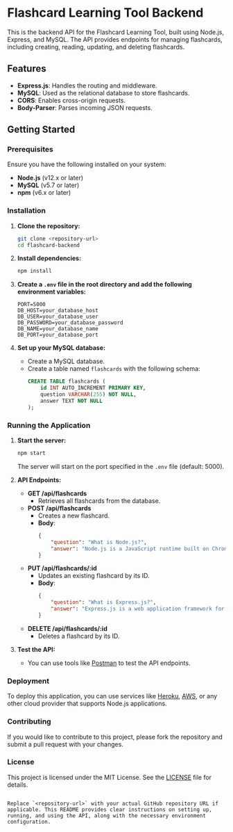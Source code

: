 
# Flashcard Learning Tool Backend

This is the backend API for the Flashcard Learning Tool, built using Node.js, Express, and MySQL. The API provides endpoints for managing flashcards, including creating, reading, updating, and deleting flashcards.

## Features

- **Express.js**: Handles the routing and middleware.
- **MySQL**: Used as the relational database to store flashcards.
- **CORS**: Enables cross-origin requests.
- **Body-Parser**: Parses incoming JSON requests.

## Getting Started

### Prerequisites

Ensure you have the following installed on your system:

- **Node.js** (v12.x or later)
- **MySQL** (v5.7 or later)
- **npm** (v6.x or later)

### Installation

1. **Clone the repository:**
   ```bash
   git clone <repository-url>
   cd flashcard-backend
   ```

2. **Install dependencies:**
   ```bash
   npm install
   ```

3. **Create a `.env` file in the root directory and add the following environment variables:**
   ```env
   PORT=5000
   DB_HOST=your_database_host
   DB_USER=your_database_user
   DB_PASSWORD=your_database_password
   DB_NAME=your_database_name
   DB_PORT=your_database_port
   ```

4. **Set up your MySQL database:**
   - Create a MySQL database.
   - Create a table named `flashcards` with the following schema:
     ```sql
     CREATE TABLE flashcards (
         id INT AUTO_INCREMENT PRIMARY KEY,
         question VARCHAR(255) NOT NULL,
         answer TEXT NOT NULL
     );
     ```

### Running the Application

1. **Start the server:**
   ```bash
   npm start
   ```
   The server will start on the port specified in the `.env` file (default: 5000).

2. **API Endpoints:**

   - **GET /api/flashcards**
     - Retrieves all flashcards from the database.
   - **POST /api/flashcards**
     - Creates a new flashcard.
     - **Body**:
       ```json
       {
           "question": "What is Node.js?",
           "answer": "Node.js is a JavaScript runtime built on Chrome's V8 engine."
       }
       ```
   - **PUT /api/flashcards/:id**
     - Updates an existing flashcard by its ID.
     - **Body**:
       ```json
       {
           "question": "What is Express.js?",
           "answer": "Express.js is a web application framework for Node.js."
       }
       ```
   - **DELETE /api/flashcards/:id**
     - Deletes a flashcard by its ID.

3. **Test the API:**
   - You can use tools like [Postman](https://www.postman.com/) to test the API endpoints.

### Deployment

To deploy this application, you can use services like [Heroku](https://www.heroku.com/), [AWS](https://aws.amazon.com/), or any other cloud provider that supports Node.js applications.

### Contributing

If you would like to contribute to this project, please fork the repository and submit a pull request with your changes.

### License

This project is licensed under the MIT License. See the [LICENSE](LICENSE) file for details.
```

Replace `<repository-url>` with your actual GitHub repository URL if applicable. This README provides clear instructions on setting up, running, and using the API, along with the necessary environment configuration.